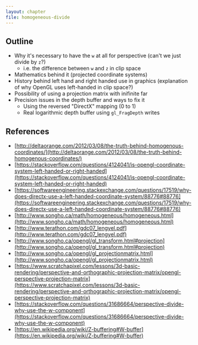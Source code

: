 ```yaml
---
layout: chapter
file: homogeneous-divide
---
```



## Outline

- Why it's necessary to have the `w` at all for perspective (can't we just divide by `z`?)
  - i.e. the difference between `w` and `z` in clip space
- Mathematics behind it (projected coordinate systems)
- History behind left hand and right handed use in graphics (explanation of why OpenGL uses left-handed in clip space?)
- Possibility of using a projection matrix with inifinite far
- Precision issues in the depth buffer and ways to fix it
  - Using the reversed "DirectX" mapping (0 to 1)
  - Real logarithmic depth buffer using `gl_FragDepth` writes


## References

- [http://deltaorange.com/2012/03/08/the-truth-behind-homogenous-coordinates/](http://deltaorange.com/2012/03/08/the-truth-behind-homogenous-coordinates/)
- [https://stackoverflow.com/questions/4124041/is-opengl-coordinate-system-left-handed-or-right-handed](https://stackoverflow.com/questions/4124041/is-opengl-coordinate-system-left-handed-or-right-handed)
- [https://softwareengineering.stackexchange.com/questions/17519/why-does-directx-use-a-left-handed-coordinate-system/88776#88776](https://softwareengineering.stackexchange.com/questions/17519/why-does-directx-use-a-left-handed-coordinate-system/88776#88776)
- [http://www.songho.ca/math/homogeneous/homogeneous.html](http://www.songho.ca/math/homogeneous/homogeneous.html)
- [http://www.terathon.com/gdc07_lengyel.pdf](http://www.terathon.com/gdc07_lengyel.pdf)
- [http://www.songho.ca/opengl/gl_transform.html#projection](http://www.songho.ca/opengl/gl_transform.html#projection)
- [http://www.songho.ca/opengl/gl_projectionmatrix.html](http://www.songho.ca/opengl/gl_projectionmatrix.html)
- [https://www.scratchapixel.com/lessons/3d-basic-rendering/perspective-and-orthographic-projection-matrix/opengl-perspective-projection-matrix](https://www.scratchapixel.com/lessons/3d-basic-rendering/perspective-and-orthographic-projection-matrix/opengl-perspective-projection-matrix)
- [https://stackoverflow.com/questions/31686664/perspective-divide-why-use-the-w-component](https://stackoverflow.com/questions/31686664/perspective-divide-why-use-the-w-component)
- [https://en.wikipedia.org/wiki/Z-buffering#W-buffer](https://en.wikipedia.org/wiki/Z-buffering#W-buffer)

